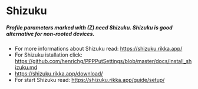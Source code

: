 Shizuku
=======

##### Profile parameters marked with (Z) need Shizuku. Shizuku is good alternative for non-rooted devices.

- For more informations about Shizuku read: https://shizuku.rikka.app/
- For Shizuku istallation click: https://github.com/henrichg/PPPPutSettings/blob/master/docs/install_shizuku.md 
- https://shizuku.rikka.app/download/
- For start Shizuku read: https://shizuku.rikka.app/guide/setup/

